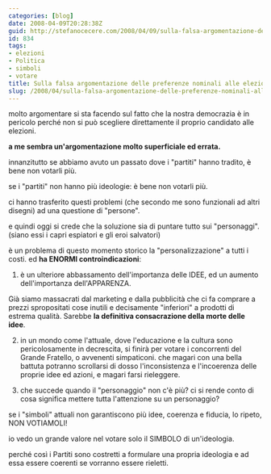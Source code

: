 ```yaml
---
categories: [blog]
date: 2008-04-09T20:28:38Z
guid: http://stefanocecere.com/2008/04/09/sulla-falsa-argomentazione-delle-preferenze-nominali-alle-elezioni/
id: 834
tags:
- elezioni
- Politica
- simboli
- votare
title: Sulla falsa argomentazione delle preferenze nominali alle elezioni
slug: /2008/04/sulla-falsa-argomentazione-delle-preferenze-nominali-alle-elezioni/
---
```


molto argomentare si sta facendo sul fatto che la nostra democrazia è in pericolo perché non si può scegliere direttamente il proprio candidato alle elezioni.

**a me sembra un'argomentazione molto superficiale ed errata.**

innanzitutto se abbiamo avuto un passato dove i "partiti" hanno tradito, è bene non votarli più.
  
se i "partiti" non hanno più ideologie: è bene non votarli più.

ci hanno trasferito questi problemi (che secondo me sono funzionali ad altri disegni) ad una questione di "persone".
  
e quindi oggi si crede che la soluzione sia di puntare tutto sui "personaggi". (siano essi i capri espiatori e gli eroi salvatori)

è un problema di questo momento storico la "personalizzazione" a tutti i costi. ed **ha ENORMI controindicazioni**:
  
1) è un ulteriore abbassamento dell'importanza delle IDEE, ed un aumento dell'importanza dell'APPARENZA.
  
Già siamo massacrati dal marketing e dalla pubblicità che ci fa comprare a prezzi spropositati cose inutili e decisamente "inferiori" a prodotti di estrema qualità. Sarebbe **la definitiva consacrazione della morte delle idee**.
  
2) in un mondo come l'attuale, dove l'educazione e la cultura sono pericolosamente in decrescita, si finirà per votare i concorrenti del Grande Fratello, o avvenenti simpaticoni. che magari con una bella battuta potranno scrollarsi di dosso l'inconsistenza e l'incoerenza delle proprie idee ed azioni, e magari farsi rieleggere.
  
3) che succede quando il "personaggio" non c'è più? ci si rende conto di cosa significa mettere tutta l'attenzione su un personaggio?

se i "simboli" attuali non garantiscono più idee, coerenza e fiducia, lo ripeto, NON VOTIAMOLI!
  
io vedo un grande valore nel votare solo il SIMBOLO di un'ideologia.
  
perché così i Partiti sono costretti a formulare una propria ideologia e ad essa essere coerenti se vorranno essere rieletti.